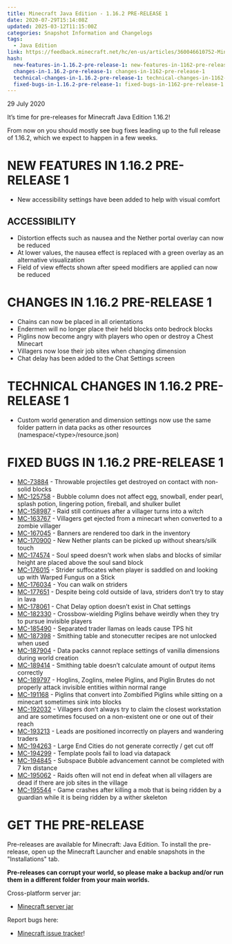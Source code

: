 ```yaml
---
title: Minecraft Java Edition - 1.16.2 PRE-RELEASE 1
date: 2020-07-29T15:14:08Z
updated: 2025-03-12T11:15:00Z
categories: Snapshot Information and Changelogs
tags:
  - Java Edition
link: https://feedback.minecraft.net/hc/en-us/articles/360046610752-Minecraft-Java-Edition-1-16-2-PRE-RELEASE-1
hash:
  new-features-in-1.16.2-pre-release-1: new-features-in-1162-pre-release-1
  changes-in-1.16.2-pre-release-1: changes-in-1162-pre-release-1
  technical-changes-in-1.16.2-pre-release-1: technical-changes-in-1162-pre-release-1
  fixed-bugs-in-1.16.2-pre-release-1: fixed-bugs-in-1162-pre-release-1
---
```


29 July 2020

It’s time for pre-releases for Minecraft Java Edition 1.16.2!

From now on you should mostly see bug fixes leading up to the full release of 1.16.2, which we expect to happen in a few weeks.

# NEW FEATURES IN 1.16.2 PRE-RELEASE 1

- New accessibility settings have been added to help with visual comfort

## ACCESSIBILITY

- Distortion effects such as nausea and the Nether portal overlay can now be reduced
- At lower values, the nausea effect is replaced with a green overlay as an alternative visualization
- Field of view effects shown after speed modifiers are applied can now be reduced

# CHANGES IN 1.16.2 PRE-RELEASE 1

- Chains can now be placed in all orientations
- Endermen will no longer place their held blocks onto bedrock blocks
- Piglins now become angry with players who open or destroy a Chest Minecart
- Villagers now lose their job sites when changing dimension
- Chat delay has been added to the Chat Settings screen

# TECHNICAL CHANGES IN 1.16.2 PRE-RELEASE 1

- Custom world generation and dimension settings now use the same folder pattern in data packs as other resources (namespace/\<type\>/resource.json)

# FIXED BUGS IN 1.16.2 PRE-RELEASE 1

- [MC-73884](https://bugs.mojang.com/browse/MC-73884) - Throwable projectiles get destroyed on contact with non-solid blocks
- [MC-125758](https://bugs.mojang.com/browse/MC-125758) - Bubble column does not affect egg, snowball, ender pearl, splash potion, lingering potion, fireball, and shulker bullet
- [MC-158987](https://bugs.mojang.com/browse/MC-158987) - Raid still continues after a villager turns into a witch
- [MC-163767](https://bugs.mojang.com/browse/MC-163767) - Villagers get ejected from a minecart when converted to a zombie villager
- [MC-167045](https://bugs.mojang.com/browse/MC-167045) - Banners are rendered too dark in the inventory
- [MC-170900](https://bugs.mojang.com/browse/MC-170900) - New Nether plants can be picked up without shears/silk touch
- [MC-174574](https://bugs.mojang.com/browse/MC-174574) - Soul speed doesn’t work when slabs and blocks of similar height are placed above the soul sand block
- [MC-176015](https://bugs.mojang.com/browse/MC-176015) - Strider suffocates when player is saddled on and looking up with Warped Fungus on a Stick
- [MC-176034](https://bugs.mojang.com/browse/MC-176034) - You can walk on striders
- [MC-177651](https://bugs.mojang.com/browse/MC-177651) - Despite being cold outside of lava, striders don’t try to stay in lava
- [MC-178061](https://bugs.mojang.com/browse/MC-178061) - Chat Delay option doesn’t exist in Chat settings
- [MC-182330](https://bugs.mojang.com/browse/MC-182330) - Crossbow-wielding Piglins behave weirdly when they try to pursue invisible players
- [MC-185490](https://bugs.mojang.com/browse/MC-185490) - Separated trader llamas on leads cause TPS hit
- [MC-187398](https://bugs.mojang.com/browse/MC-187398) - Smithing table and stonecutter recipes are not unlocked when used
- [MC-187904](https://bugs.mojang.com/browse/MC-187904) - Data packs cannot replace settings of vanilla dimensions during world creation
- [MC-189414](https://bugs.mojang.com/browse/MC-189414) - Smithing table doesn’t calculate amount of output items correctly
- [MC-189797](https://bugs.mojang.com/browse/MC-189797) - Hoglins, Zoglins, melee Piglins, and Piglin Brutes do not properly attack invisible entities within normal range
- [MC-191168](https://bugs.mojang.com/browse/MC-191168) - Piglins that convert into Zombified Piglins while sitting on a minecart sometimes sink into blocks
- [MC-192032](https://bugs.mojang.com/browse/MC-192032) - Villagers don’t always try to claim the closest workstation and are sometimes focused on a non-existent one or one out of their reach
- [MC-193213](https://bugs.mojang.com/browse/MC-193213) - Leads are positioned incorrectly on players and wandering traders
- [MC-194263](https://bugs.mojang.com/browse/MC-194263) - Large End Cities do not generate correctly / get cut off
- [MC-194299](https://bugs.mojang.com/browse/MC-194299) - Template pools fail to load via datapack
- [MC-194845](https://bugs.mojang.com/browse/MC-194845) - Subspace Bubble advancement cannot be completed with 7 km distance
- [MC-195062](https://bugs.mojang.com/browse/MC-195062) - Raids often will not end in defeat when all villagers are dead if there are job sites in the village
- [MC-195544](https://bugs.mojang.com/browse/MC-195544) - Game crashes after killing a mob that is being ridden by a guardian while it is being ridden by a wither skeleton

# GET THE PRE-RELEASE

Pre-releases are available for Minecraft: Java Edition. To install the pre-release, open up the Minecraft Launcher and enable snapshots in the "Installations" tab.

**Pre-releases can corrupt your world, so please make a backup and/or run them in a different folder from your main worlds.**

Cross-platform server jar:

- [Minecraft server jar](https://launcher.mojang.com/v1/objects/d4434bf4f2f0572a4eb54b3da1b1b3069a4e9ef2/server.jar)

Report bugs here:

- [Minecraft issue tracker](https://aka.ms/snapshotbugs?ref=blog)!
